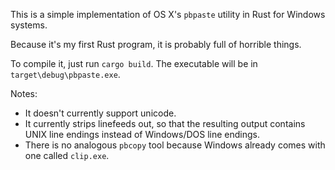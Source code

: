 This is a simple implementation of OS X's `pbpaste` utility in Rust
for Windows systems.

Because it's my first Rust program, it is probably full of horrible
things.

To compile it, just run `cargo build`. The executable will be in
`target\debug\pbpaste.exe`.

Notes:

  * It doesn't currently support unicode.
  * It currently strips linefeeds out, so that the resulting output
    contains UNIX line endings instead of Windows/DOS line endings.
  * There is no analogous `pbcopy` tool because Windows already
    comes with one called `clip.exe`.
